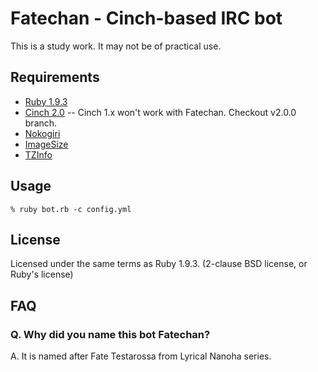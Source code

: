 Fatechan - Cinch-based IRC bot
==============================

This is a study work.  It may not be of practical use.

Requirements
------------

* [Ruby 1.9.3](http://www.ruby-lang.org/)
* [Cinch 2.0](https://github.com/cinchrb/cinch/tree/v2.0.0)
  -- Cinch 1.x won't work with Fatechan.  Checkout v2.0.0 branch.
* [Nokogiri](http://nokogiri.org/)
* [ImageSize](http://rubygems.org/gems/imagesize)
* [TZInfo](http://tzinfo.rubyforge.org/)

Usage
-----

```
% ruby bot.rb -c config.yml
```

License
-------

Licensed under the same terms as Ruby 1.9.3.
(2-clause BSD license, or Ruby's license)

FAQ
---

### Q. Why did you name this bot Fatechan?
A. It is named after Fate Testarossa from Lyrical Nanoha series.
